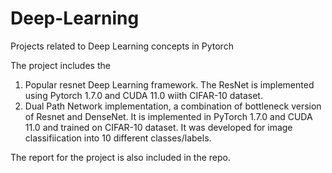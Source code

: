 # Deep-Learning
Projects related to Deep Learning concepts in Pytorch

The project includes the 
1. Popular resnet Deep Learning framework. The ResNet is implemented using Pytorch 1.7.0 and CUDA 11.0 wiith CIFAR-10 dataset.
2. Dual Path Network implementation, a combination of bottleneck version of Resnet and DenseNet. It is implemented in PyTorch 1.7.0 and CUDA 11.0 and trained on CIFAR-10 dataset. It was developed for image classifiication into 10 different classes/labels.

The report for the project is also included in the repo.
